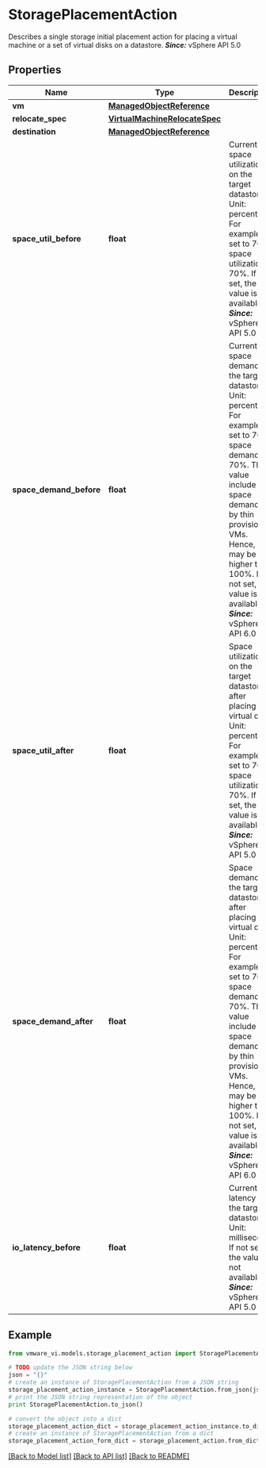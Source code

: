# StoragePlacementAction

Describes a single storage initial placement action for placing a virtual machine or a set of virtual disks on a datastore.  ***Since:*** vSphere API 5.0 

## Properties
Name | Type | Description | Notes
------------ | ------------- | ------------- | -------------
**vm** | [**ManagedObjectReference**](ManagedObjectReference.md) |  | [optional] 
**relocate_spec** | [**VirtualMachineRelocateSpec**](VirtualMachineRelocateSpec.md) |  | 
**destination** | [**ManagedObjectReference**](ManagedObjectReference.md) |  | 
**space_util_before** | **float** | Current space utilization on the target datastore.  Unit: percentage. For example, if set to 70.0, space utilization is 70%. If not set, the value is not available.  ***Since:*** vSphere API 5.0  | [optional] 
**space_demand_before** | **float** | Current space demand on the target datastore.  Unit: percentage. For example, if set to 70.0, space demand is 70%. This value include the space demanded by thin provisioned VMs. Hence, it may be higher than 100%. If not set, the value is not available.  ***Since:*** vSphere API 6.0  | [optional] 
**space_util_after** | **float** | Space utilization on the target datastore after placing the virtual disk.  Unit: percentage. For example, if set to 70.0, space utilization is 70%. If not set, the value is not available.  ***Since:*** vSphere API 5.0  | [optional] 
**space_demand_after** | **float** | Space demand on the target datastore after placing the virtual disk.  Unit: percentage. For example, if set to 70.0, space demand is 70%. This value include the space demanded by thin provisioned VMs. Hence, it may be higher than 100%. If not set, the value is not available.  ***Since:*** vSphere API 6.0  | [optional] 
**io_latency_before** | **float** | Current I/O latency on the target datastore.  Unit: millisecond. If not set, the value is not available.  ***Since:*** vSphere API 5.0  | [optional] 

## Example

```python
from vmware_vi.models.storage_placement_action import StoragePlacementAction

# TODO update the JSON string below
json = "{}"
# create an instance of StoragePlacementAction from a JSON string
storage_placement_action_instance = StoragePlacementAction.from_json(json)
# print the JSON string representation of the object
print StoragePlacementAction.to_json()

# convert the object into a dict
storage_placement_action_dict = storage_placement_action_instance.to_dict()
# create an instance of StoragePlacementAction from a dict
storage_placement_action_form_dict = storage_placement_action.from_dict(storage_placement_action_dict)
```
[[Back to Model list]](../README.md#documentation-for-models) [[Back to API list]](../README.md#documentation-for-api-endpoints) [[Back to README]](../README.md)


